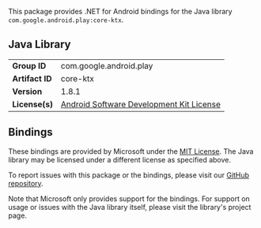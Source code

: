This package provides .NET for Android bindings for the Java library `com.google.android.play:core-ktx`.

## Java Library

| | |
|-|-|
| **Group ID** | com.google.android.play |
| **Artifact ID** | core-ktx |
| **Version** | 1.8.1 |
| **License(s)** | [Android Software Development Kit License](https://developer.android.com/studio/terms.html) |

## Bindings

These bindings are provided by Microsoft under the [MIT License](https://opensource.org/licenses/MIT). The Java
library may be licensed under a different license as specified above.

To report issues with this package or the bindings, please visit our [GitHub repository](https://aka.ms/android-libraries).

Note that Microsoft only provides support for the bindings. For support on
usage or issues with the Java library itself, please visit the library's project page.
